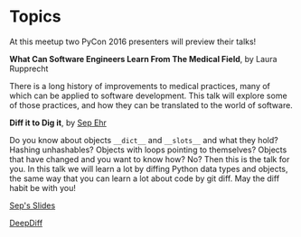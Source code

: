 # Topics

At this meetup two PyCon 2016 presenters will preview their talks!

__What Can Software Engineers Learn From The Medical Field__, by Laura Rupprecht

There is a long history of improvements to medical practices, many of which can be applied to software development. This talk will explore some of those practices, and how they can be translated to the world of software.

__Diff it to Dig it__, by [Sep Ehr](http://zepworks.com/)

Do you know about objects `__dict__` and `__slots__` and what they hold? Hashing unhashables? Objects with loops pointing to themselves? Objects that have changed and you want to know how? No? Then this is the talk for you. In this talk we will learn a lot by diffing Python data types and objects, the same way that you can learn a lot about code by git diff. May the diff habit be with you!

[Sep's Slides](http://slides.com/seperman/diff-it-to-dig-it)

[DeepDiff](https://github.com/seperman/deepdiff)
